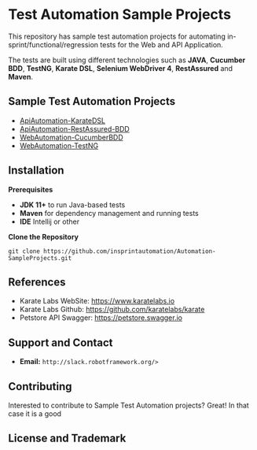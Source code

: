 Test Automation Sample Projects
===============

This repository has sample test automation projects for automating in-sprint/functional/regression tests for the Web and API Application. 

The tests are built using different technologies such as **JAVA**, **Cucumber BDD**, **TestNG**, **Karate DSL**, **Selenium WebDriver 4**, **RestAssured** and **Maven**.

Sample Test Automation Projects
------------

- [ApiAutomation-KarateDSL](./ApiAutomation-KarateDSL/README.md)
- [ApiAutomation-RestAssured-BDD](./ApiAutomation-RestAssured-BDD/README.md)
- [WebAutomation-CucumberBDD](./WebAutomation-CucumberBDD/README.md)
- [WebAutomation-TestNG](./WebAutomation-TestNG/README.md)

Installation
------------
**Prerequisites**

- **JDK 11+** to run Java-based tests
- **Maven** for dependency management and running tests
- **IDE** Intellij or other

**Clone the Repository**

`git clone https://github.com/insprintautomation/Automation-SampleProjects.git`

References
-------------

- Karate Labs WebSite: https://www.karatelabs.io
- Karate Labs Github: https://github.com/karatelabs/karate
- Petstore API Swagger: https://petstore.swagger.io

Support and Contact
-------------------

- **Email:** `http://slack.robotframework.org/>`


Contributing
------------

Interested to contribute to Sample Test Automation projects? Great! In that case it is a good

License and Trademark
---------------------


